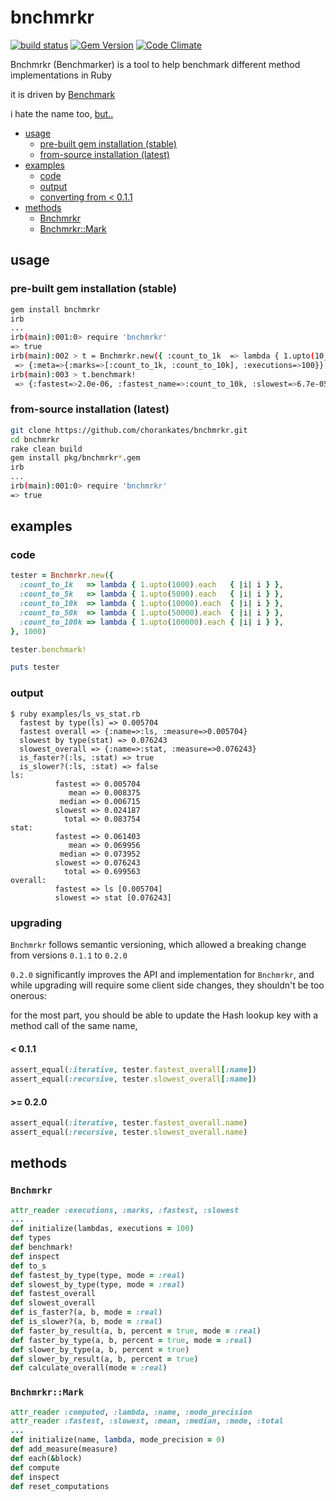 # bnchmrkr
[![build status](https://travis-ci.org/chorankates/bnchmrkr.svg?branch=master)](https://travis-ci.org/chorankates/bnchmrkr) [![Gem Version](https://badge.fury.io/rb/bnchmrkr.svg)](https://rubygems.org/gems/bnchmrkr) [![Code Climate](https://codeclimate.com/github/chorankates/bnchmrkr/badges/gpa.svg)](https://codeclimate.com/github/chorankates/bnchmrkr)

Bnchmrkr (Benchmarker) is a tool to help benchmark different method implementations in Ruby

it is driven by [Benchmark](http://ruby-doc.org/stdlib-2.0.0/libdoc/benchmark/rdoc/Benchmark.html)

i hate the name too, [but..](https://github.com/chorankates/bnchmrkr/issues/1)

- [usage](#usage)
  - [pre-built gem installation (stable)](#pre-built-gem-installation-stable)
  - [from-source installation (latest)](#from-source-installation-latest)
- [examples](#examples)
  - [code](#code)
  - [output](#output)
  - [converting from < 0.1.1](#upgrading)
- [methods](#methods)
  - [Bnchmrkr](#bnchmrkr)
  - [Bnchmrkr::Mark](#bnchmrkrmark)

## usage

### pre-built gem installation (stable)

```sh
gem install bnchmrkr
irb
...
irb(main):001:0> require 'bnchmrkr'
=> true
irb(main):002 > t = Bnchmrkr.new({ :count_to_1k  => lambda { 1.upto(10_000) }, :count_to_10k => lambda { 1.upto(1000) } })
 => {:meta=>{:marks=>[:count_to_1k, :count_to_10k], :executions=>100}} 
irb(main):003 > t.benchmark!
 => {:fastest=>2.0e-06, :fastest_name=>:count_to_10k, :slowest=>6.7e-05, :slowest_name=>:count_to_1k, :faster_by=>"3250.000000%"} 
```

### from-source installation (latest)

```sh
git clone https://github.com/chorankates/bnchmrkr.git
cd bnchmrkr
rake clean build
gem install pkg/bnchmrkr*.gem
irb
...
irb(main):001:0> require 'bnchmrkr'
=> true
```

## examples

### code

```rb
tester = Bnchmrkr.new({
  :count_to_1k   => lambda { 1.upto(1000).each   { |i| i } },
  :count_to_5k   => lambda { 1.upto(5000).each   { |i| i } },
  :count_to_10k  => lambda { 1.upto(10000).each  { |i| i } },
  :count_to_50k  => lambda { 1.upto(50000).each  { |i| i } },
  :count_to_100k => lambda { 1.upto(100000).each { |i| i } },
}, 1000)

tester.benchmark!

puts tester
```

### output

```
$ ruby examples/ls_vs_stat.rb
  fastest by type(ls) => 0.005704
  fastest overall => {:name=>:ls, :measure=>0.005704}
  slowest by type(stat) => 0.076243
  slowest_overall => {:name=>:stat, :measure=>0.076243}
  is_faster?(:ls, :stat) => true
  is_slower?(:ls, :stat) => false
ls:
          fastest => 0.005704
             mean => 0.008375
           median => 0.006715
          slowest => 0.024187
            total => 0.083754
stat:
          fastest => 0.061403
             mean => 0.069956
           median => 0.073952
          slowest => 0.076243
            total => 0.699563
overall:
          fastest => ls [0.005704]
          slowest => stat [0.076243]
```

### upgrading

`Bnchmrkr` follows semantic versioning, which allowed a breaking change from versions `0.1.1` to `0.2.0`

`0.2.0` significantly improves the API and implementation for `Bnchmrkr`, and while upgrading will require some client side changes, they shouldn't be too onerous:

for the most part, you should be able to update the Hash lookup key with a method call of the same name,

#### < 0.1.1
```rb
assert_equal(:iterative, tester.fastest_overall[:name])
assert_equal(:recursive, tester.slowest_overall[:name])
```

#### >= 0.2.0
```rb
assert_equal(:iterative, tester.fastest_overall.name)
assert_equal(:recursive, tester.slowest_overall.name)
```

## methods

### `Bnchmrkr`
```rb
attr_reader :executions, :marks, :fastest, :slowest
...
def initialize(lambdas, executions = 100)
def types
def benchmark!
def inspect
def to_s
def fastest_by_type(type, mode = :real)
def slowest_by_type(type, mode = :real)
def fastest_overall
def slowest_overall
def is_faster?(a, b, mode = :real)
def is_slower?(a, b, mode = :real)
def faster_by_result(a, b, percent = true, mode = :real)
def faster_by_type(a, b, percent = true, mode = :real)
def slower_by_type(a, b, percent = true)
def slower_by_result(a, b, percent = true)
def calculate_overall(mode = :real)
```

### `Bnchmrkr::Mark`
```rb
attr_reader :computed, :lambda, :name, :mode_precision
attr_reader :fastest, :slowest, :mean, :median, :mode, :total
...
def initialize(name, lambda, mode_precision = 0)
def add_measure(measure)
def each(&block)
def compute
def inspect
def reset_computations
```

